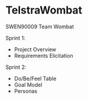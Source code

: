 # TelstraWombat
SWEN90009 Team Wombat

Sprint 1:
- Project Overview
- Requirements Elicitation

Sprint 2:
- Do/Be/Feel Table
- Goal Model
- Personas
